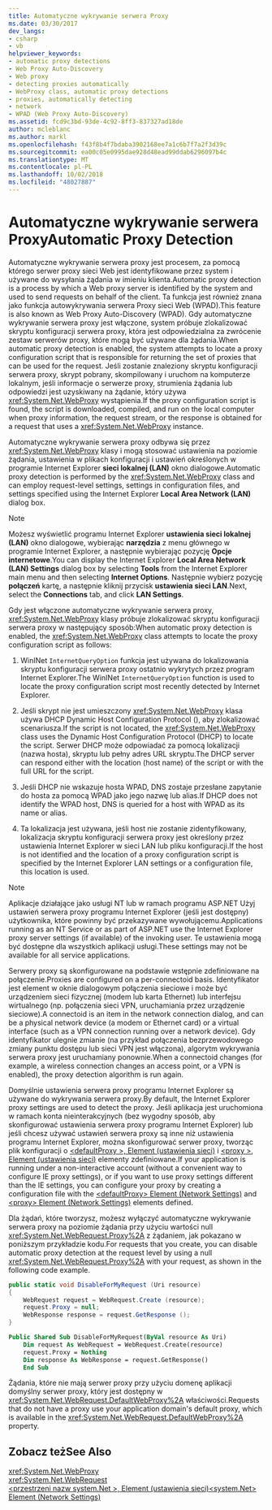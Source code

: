 ```yaml
---
title: Automatyczne wykrywanie serwera Proxy
ms.date: 03/30/2017
dev_langs:
- csharp
- vb
helpviewer_keywords:
- automatic proxy detections
- Web Proxy Auto-Discovery
- Web proxy
- detecting proxies automatically
- WebProxy class, automatic proxy detections
- proxies, automatically detecting
- network
- WPAD (Web Proxy Auto-Discovery)
ms.assetid: fcd9c3bd-93de-4c92-8ff3-837327ad18de
author: mcleblanc
ms.author: markl
ms.openlocfilehash: f43f8b4f7bdaba3902168ee7a1c6b7f7a2f3d39c
ms.sourcegitcommit: ea00c05e0995dae928d48ead99ddab6296097b4c
ms.translationtype: MT
ms.contentlocale: pl-PL
ms.lasthandoff: 10/02/2018
ms.locfileid: "48027887"
---
```

# <a name="automatic-proxy-detection"></a><span data-ttu-id="1cad0-102">Automatyczne wykrywanie serwera Proxy</span><span class="sxs-lookup"><span data-stu-id="1cad0-102">Automatic Proxy Detection</span></span>
<span data-ttu-id="1cad0-103">Automatyczne wykrywanie serwera proxy jest procesem, za pomocą którego serwer proxy sieci Web jest identyfikowane przez system i używane do wysyłania żądania w imieniu klienta.</span><span class="sxs-lookup"><span data-stu-id="1cad0-103">Automatic proxy detection is a process by which a Web proxy server is identified by the system and used to send requests on behalf of the client.</span></span> <span data-ttu-id="1cad0-104">Ta funkcja jest również znana jako funkcja autowykrywania serwera Proxy sieci Web (WPAD).</span><span class="sxs-lookup"><span data-stu-id="1cad0-104">This feature is also known as Web Proxy Auto-Discovery (WPAD).</span></span> <span data-ttu-id="1cad0-105">Gdy automatyczne wykrywanie serwera proxy jest włączone, system próbuje zlokalizować skryptu konfiguracji serwera proxy, która jest odpowiedzialna za zwrócenie zestaw serwerów proxy, które mogą być używane dla żądania.</span><span class="sxs-lookup"><span data-stu-id="1cad0-105">When automatic proxy detection is enabled, the system attempts to locate a proxy configuration script that is responsible for returning the set of proxies that can be used for the request.</span></span> <span data-ttu-id="1cad0-106">Jeśli zostanie znaleziony skryptu konfiguracji serwera proxy, skrypt pobrany, skompilowany i uruchom na komputerze lokalnym, jeśli informacje o serwerze proxy, strumienia żądania lub odpowiedzi jest uzyskiwany na żądanie, który używa <xref:System.Net.WebProxy> wystąpienia.</span><span class="sxs-lookup"><span data-stu-id="1cad0-106">If the proxy configuration script is found, the script is downloaded, compiled, and run on the local computer when proxy information, the request stream, or the response is obtained for a request that uses a <xref:System.Net.WebProxy> instance.</span></span>  
  
 <span data-ttu-id="1cad0-107">Automatyczne wykrywanie serwera proxy odbywa się przez <xref:System.Net.WebProxy> klasy i mogą stosować ustawienia na poziomie żądania, ustawienia w plikach konfiguracji i ustawień określonych w programie Internet Explorer **sieci lokalnej (LAN)** okno dialogowe.</span><span class="sxs-lookup"><span data-stu-id="1cad0-107">Automatic proxy detection is performed by the <xref:System.Net.WebProxy> class and can employ request-level settings, settings in configuration files, and settings specified using the Internet Explorer **Local Area Network (LAN)** dialog box.</span></span>  
  
> [!NOTE]
>  <span data-ttu-id="1cad0-108">Możesz wyświetlić programu Internet Explorer **ustawienia sieci lokalnej (LAN)** okno dialogowe, wybierając **narzędzia** z menu głównego w programie Internet Explorer, a następnie wybierając pozycję **Opcje internetowe**.</span><span class="sxs-lookup"><span data-stu-id="1cad0-108">You can display the Internet Explorer **Local Area Network (LAN) Settings** dialog box by selecting **Tools** from the Internet Explorer main menu and then selecting **Internet Options**.</span></span> <span data-ttu-id="1cad0-109">Następnie wybierz pozycję **połączeń** kartę, a następnie kliknij przycisk **ustawienia sieci LAN**.</span><span class="sxs-lookup"><span data-stu-id="1cad0-109">Next, select the **Connections** tab, and click **LAN Settings**.</span></span>  
  
 <span data-ttu-id="1cad0-110">Gdy jest włączone automatyczne wykrywanie serwera proxy, <xref:System.Net.WebProxy> klasy próbuje zlokalizować skryptu konfiguracji serwera proxy w następujący sposób:</span><span class="sxs-lookup"><span data-stu-id="1cad0-110">When automatic proxy detection is enabled, the <xref:System.Net.WebProxy> class attempts to locate the proxy configuration script as follows:</span></span>  
  
1.  <span data-ttu-id="1cad0-111">WinINet `InternetQueryOption` funkcja jest używana do lokalizowania skryptu konfiguracji serwera proxy ostatnio wykrytych przez program Internet Explorer.</span><span class="sxs-lookup"><span data-stu-id="1cad0-111">The WinINet `InternetQueryOption` function is used to locate the proxy configuration script most recently detected by Internet Explorer.</span></span>  
  
2.  <span data-ttu-id="1cad0-112">Jeśli skrypt nie jest umieszczony <xref:System.Net.WebProxy> klasa używa DHCP Dynamic Host Configuration Protocol (), aby zlokalizować scenariusza.</span><span class="sxs-lookup"><span data-stu-id="1cad0-112">If the script is not located, the <xref:System.Net.WebProxy> class uses the Dynamic Host Configuration Protocol (DHCP) to locate the script.</span></span> <span data-ttu-id="1cad0-113">Serwer DHCP może odpowiadać za pomocą lokalizacji (nazwa hosta), skryptu lub pełny adres URL skryptu.</span><span class="sxs-lookup"><span data-stu-id="1cad0-113">The DHCP server can respond either with the location (host name) of the script or with the full URL for the script.</span></span>  
  
3.  <span data-ttu-id="1cad0-114">Jeśli DHCP nie wskazuje hosta WPAD, DNS zostaje przesłane zapytanie do hosta za pomocą WPAD jako jego nazwę lub alias.</span><span class="sxs-lookup"><span data-stu-id="1cad0-114">If DHCP does not identify the WPAD host, DNS is queried for a host with WPAD as its name or alias.</span></span>  
  
4.  <span data-ttu-id="1cad0-115">Ta lokalizacja jest używana, jeśli host nie zostanie zidentyfikowany, lokalizacja skryptu konfiguracji serwera proxy jest określony przez ustawienia Internet Explorer w sieci LAN lub pliku konfiguracji.</span><span class="sxs-lookup"><span data-stu-id="1cad0-115">If the host is not identified and the location of a proxy configuration script is specified by the Internet Explorer LAN settings or a configuration file, this location is used.</span></span>  
  
> [!NOTE]
>  <span data-ttu-id="1cad0-116">Aplikacje działające jako usługi NT lub w ramach programu ASP.NET Użyj ustawień serwera proxy programu Internet Explorer (jeśli jest dostępny) użytkownika, które powinny być przekazywane wywołującemu.</span><span class="sxs-lookup"><span data-stu-id="1cad0-116">Applications running as an NT Service or as part of ASP.NET use the Internet Explorer proxy server settings (if available) of the invoking user.</span></span> <span data-ttu-id="1cad0-117">Te ustawienia mogą być dostępne dla wszystkich aplikacji usługi.</span><span class="sxs-lookup"><span data-stu-id="1cad0-117">These settings may not be available for all service applications.</span></span>  
  
 <span data-ttu-id="1cad0-118">Serwery proxy są skonfigurowane na podstawie wstępnie zdefiniowane na połączenie.</span><span class="sxs-lookup"><span data-stu-id="1cad0-118">Proxies are configured on a per-connectoid basis.</span></span> <span data-ttu-id="1cad0-119">Identyfikator jest element w oknie dialogowym połączenia sieciowe i może być urządzeniem sieci fizycznej (modem lub karta Ethernet) lub interfejsu wirtualnego (np. połączenia sieci VPN, uruchamiania przez urządzenie sieciowe).</span><span class="sxs-lookup"><span data-stu-id="1cad0-119">A connectoid is an item in the network connection dialog, and can be a physical network device (a modem or Ethernet card) or a virtual interface (such as a VPN connection running over a network device).</span></span> <span data-ttu-id="1cad0-120">Gdy identyfikator ulegnie zmianie (na przykład połączenia bezprzewodowego zmiany punktu dostępu lub sieci VPN jest włączona), algorytm wykrywania serwera proxy jest uruchamiany ponownie.</span><span class="sxs-lookup"><span data-stu-id="1cad0-120">When a connectoid changes (for example, a wireless connection changes an access point, or a VPN is enabled), the proxy detection algorithm is run again.</span></span>  
  
 <span data-ttu-id="1cad0-121">Domyślnie ustawienia serwera proxy programu Internet Explorer są używane do wykrywania serwera proxy.</span><span class="sxs-lookup"><span data-stu-id="1cad0-121">By default, the Internet Explorer proxy settings are used to detect the proxy.</span></span> <span data-ttu-id="1cad0-122">Jeśli aplikacja jest uruchomiona w ramach konta nieinterakcyjnych (bez wygodny sposób, aby skonfigurować ustawienia serwera proxy programu Internet Explorer) lub jeśli chcesz używać ustawień serwera proxy są inne niż ustawienia programu Internet Explorer, można skonfigurować serwer proxy, tworząc plik konfiguracji o [ \<defaultProxy >, Element (ustawienia sieci)](../../../docs/framework/configure-apps/file-schema/network/defaultproxy-element-network-settings.md) i [ \<proxy >, Element (ustawienia sieci)](../../../docs/framework/configure-apps/file-schema/network/proxy-element-network-settings.md) elementy zdefiniowane.</span><span class="sxs-lookup"><span data-stu-id="1cad0-122">If your application is running under a non-interactive account (without a convenient way to configure IE proxy settings), or if you want to use proxy settings different than the IE settings, you can configure your proxy by creating a configuration file with the [\<defaultProxy> Element (Network Settings)](../../../docs/framework/configure-apps/file-schema/network/defaultproxy-element-network-settings.md) and [\<proxy> Element (Network Settings)](../../../docs/framework/configure-apps/file-schema/network/proxy-element-network-settings.md) elements defined.</span></span>  
  
 <span data-ttu-id="1cad0-123">Dla żądań, które tworzysz, możesz wyłączyć automatyczne wykrywanie serwera proxy na poziomie żądania przy użyciu wartości null <xref:System.Net.WebRequest.Proxy%2A> z żądaniem, jak pokazano w poniższym przykładzie kodu.</span><span class="sxs-lookup"><span data-stu-id="1cad0-123">For requests that you create, you can disable automatic proxy detection at the request level by using a null <xref:System.Net.WebRequest.Proxy%2A> with your request, as shown in the following code example.</span></span>  
  
```csharp  
public static void DisableForMyRequest (Uri resource)  
{  
    WebRequest request = WebRequest.Create (resource);  
    request.Proxy = null;  
    WebResponse response = request.GetResponse ();  
}  
```  
  
```vb  
Public Shared Sub DisableForMyRequest(ByVal resource As Uri)  
    Dim request As WebRequest = WebRequest.Create(resource)  
    request.Proxy = Nothing  
    Dim response As WebResponse = request.GetResponse()  
    End Sub   
```  
  
 <span data-ttu-id="1cad0-124">Żądania, które nie mają serwer proxy przy użyciu domenę aplikacji domyślny serwer proxy, który jest dostępny w <xref:System.Net.WebRequest.DefaultWebProxy%2A> właściwości.</span><span class="sxs-lookup"><span data-stu-id="1cad0-124">Requests that do not have a proxy use your application domain's default proxy, which is available in the <xref:System.Net.WebRequest.DefaultWebProxy%2A> property.</span></span>  
  
## <a name="see-also"></a><span data-ttu-id="1cad0-125">Zobacz też</span><span class="sxs-lookup"><span data-stu-id="1cad0-125">See Also</span></span>  
 <xref:System.Net.WebProxy>  
 <xref:System.Net.WebRequest>  
 [<span data-ttu-id="1cad0-126">\<przestrzeni nazw system.Net >, Element (ustawienia sieci)</span><span class="sxs-lookup"><span data-stu-id="1cad0-126">\<system.Net> Element (Network Settings)</span></span>](../../../docs/framework/configure-apps/file-schema/network/system-net-element-network-settings.md)
